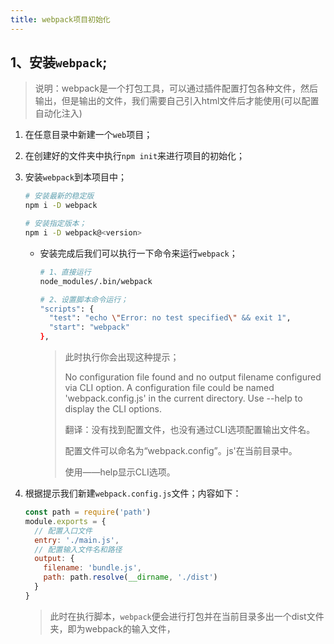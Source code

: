 ```yaml
---
title: webpack项目初始化
---
```


## 1、安装`webpack`;

> 说明：webpack是一个打包工具，可以通过插件配置打包各种文件，然后输出，但是输出的文件，我们需要自己引入html文件后才能使用(可以配置自动化注入)

1. 在任意目录中新建一个`web`项目；

2. 在创建好的文件夹中执行`npm init`来进行项目的初始化；

3. 安装`webpack`到本项目中；

   ```bash
   # 安装最新的稳定版
   npm i -D webpack
   
   # 安装指定版本；
   npm i -D webpack@<version>
   ```

   - 安装完成后我们可以执行一下命令来运行`webpack`；

     ```bash
     # 1、直接运行
     node_modules/.bin/webpack
     
     # 2、设置脚本命令运行；
     "scripts": {
       "test": "echo \"Error: no test specified\" && exit 1",
       "start": "webpack"
     },
     ```

     > 此时执行你会出现这种提示；
     >
     > No configuration file found and no output filename configured via CLI option.
     > A configuration file could be named 'webpack.config.js' in the current directory.
     > Use --help to display the CLI options.
     >
     > 翻译：没有找到配置文件，也没有通过CLI选项配置输出文件名。
     >
     > 配置文件可以命名为“webpack.config”。js'在当前目录中。
     >
     > 使用——help显示CLI选项。

4. 根据提示我们新建`webpack.config.js`文件；内容如下：

   ```js
   const path = require('path')
   module.exports = {
     // 配置入口文件
     entry: './main.js',
     // 配置输入文件名和路径
     output: {
       filename: 'bundle.js',
       path: path.resolve(__dirname, './dist')
     }
   }
   ```

   > 此时在执行脚本，`webpack`便会进行打包并在当前目录多出一个dist文件夹，即为webpack的输入文件，

